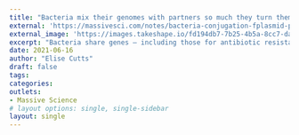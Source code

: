 ```yaml
---
title: "Bacteria mix their genomes with partners so much they turn themselves into hybrids"
external: 'https://massivesci.com/notes/bacteria-conjugation-fplasmid-pilus-stoned-science/'
external_image: 'https://images.takeshape.io/fd194db7-7b25-4b5a-8cc7-da7f31fab475/dev/20f654a8-aa6e-4542-a1f8-1dc2dde5f989/1599px-Culture_Plates.jpeg?auto=compress%2Cformat&crop=faces&fit=crop&fm=jpg&h=800&q=70&w=1200'
excerpt: "Bacteria share genes — including those for antibiotic resistance — like trading cards. A silly take on bacterial conjugation for the \"Stoned Science\" series in Massive Science."
date: 2021-06-16
author: "Elise Cutts"
draft: false
tags:
categories:
outlets:
- Massive Science
# layout options: single, single-sidebar
layout: single
---
```



